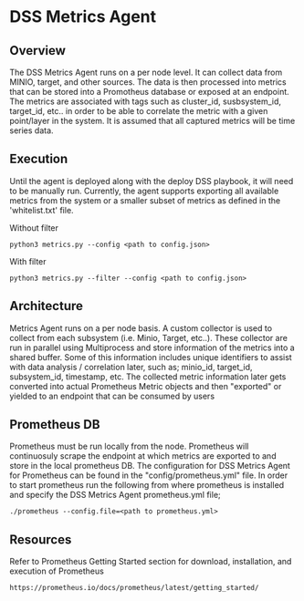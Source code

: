 
# DSS Metrics Agent

## Overview
The DSS Metrics Agent runs on a per node level. It can collect data from MINIO, target, and other sources. The data is then processed
into metrics that can be stored into a Promotheus database or exposed at an endpoint. The metrics are associated with tags such as 
cluster_id, susbsystem_id, target_id, etc.. in order to be able to correlate the metric with a given point/layer in the system. It 
is assumed that all captured metrics will be time series data.

## Execution
Until the agent is deployed along with the deploy DSS playbook, it will need to be manually run. Currently, the agent supports
exporting all available metrics from the system or a smaller subset of metrics as defined in the 'whitelist.txt' file.

Without filter
```
python3 metrics.py --config <path to config.json>
```

With filter
```
python3 metrics.py --filter --config <path to config.json>
```

## Architecture
Metrics Agent runs on a per node basis. A custom collector is used to collect from each subsystem (i.e. Minio, Target, etc..). These 
collector are run in parallel using Multiprocess and store information of the metrics into a shared buffer. Some of this information 
includes unique identifiers to assist with data analysis / correlation later, such as; minio_id, target_id, subsystem_id, timestamp, etc. 
The collected metric information later gets converted into actual Prometheus Metric objects and then "exported" or yielded to an endpoint 
that can be consumed by users

## Prometheus DB
Prometheus must be run locally from the node. Prometheus will continuosuly scrape the endpoint at which metrics are exported to and store 
in the local prometheus DB. The configuration for DSS Metrics Agent for Prometheus can be found in the "config/prometheus.yml" file. 
In order to start prometheus run the following from where prometheus is installed and specify the DSS Metrics Agent prometheus.yml file;
```
./prometheus --config.file=<path to prometheus.yml>
```

## Resources
Refer to Prometheus Getting Started section for download, installation, and execution of Prometheus
```
https://prometheus.io/docs/prometheus/latest/getting_started/
```
